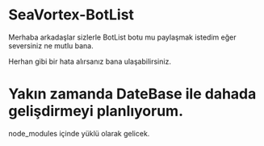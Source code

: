 # SeaVortex-BotList
Merhaba arkadaşlar sizlerle BotList botu mu paylaşmak istedim eğer seversiniz ne mutlu bana.

Herhan gibi bir hata alırsanız bana ulaşabilirsiniz.

# Yakın zamanda DateBase ile dahada gelişdirmeyi planlıyorum.

node_modules içinde yüklü olarak gelicek.


